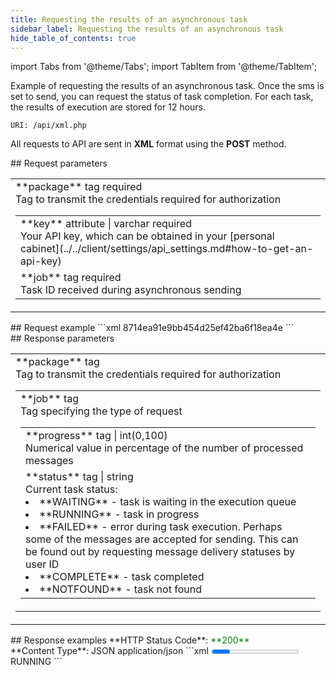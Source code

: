 ```yaml
---
title: Requesting the results of an asynchronous task
sidebar_label: Requesting the results of an asynchronous task
hide_table_of_contents: true
---
```


import Tabs from '@theme/Tabs';
import TabItem from '@theme/TabItem';

Example of requesting the results of an asynchronous task.
Once the sms is set to send, you can request the status of task completion. For each task, the results of execution are stored for 12 hours.

`URI: /api/xml.php`

All requests to API are sent in **XML** format using the <a class="green-text">**POST**</a> method.

<div class="post-wrap">
    <div class="post-item">
        <div class="item-content">
            <div class="request-parameters">
            ## Request parameters
            <table class="t1">
                <tbody>
                    <tr>
                        <td>
                            <a class="name">**package**</a>
                            <a class="type">tag</a>
                            <a class="required">required</a> <br/>
                            <a class="description">Tag to transmit the credentials required for authorization</a>
                            <table class="t2">
                            <tbody>
                                <tr>
                                    <td>
                                        <a class="attribute">**key**</a>
                                        <a class="type">attribute | varchar</a>
                                        <a class="required">required</a> <br/>
                                        <a class="description">Your API key, which can be obtained in your [personal cabinet](../../client/settings/api_settings.md#how-to-get-an-api-key)</a>
                                    </td>
                                </tr>
                                <tr>
                                    <td>
                                        <a class="name">**job**</a>
                                        <a class="type">tag</a>
                                        <a class="required">required</a> <br/>
                                        <a class="description">Task ID received during asynchronous sending</a>
                                    </td>
                                </tr>
                            </tbody>
                        </table>
                        </td>
                    </tr>
                </tbody>
            </table>
            </div>
        </div>
    </div>
    <div class="post-item">
        <div class="item-content">
            <div class="request-example">
                ## Request example
                ```xml
                <?xml version="1.0" encoding="utf-8" ?>
                <package key="bb56a4369eb19***cfec6d1776bd25">
                    <job>8714ea91e9bb454d25ef42ba6f18ea4e</job>
                </package>
                ```
            </div>
        </div>
    </div>
    <div class="post-item">
        <div class="item-content">
            <div class="response-parameters">
            ## Response parameters
            <table class="t1">
                <tbody>
                    <tr>
                        <td>
                            <a class="name">**package**</a>
                            <a class="type">tag</a> <br/>
                            <a class="description">Tag to transmit the credentials required for authorization</a>
                            <table class="t2">
                            <tbody>
                                <tr>
                                    <td>
                                        <a class="name">**job**</a>
                                        <a class="type">tag</a> <br/>
                                        <a class="description">Tag specifying the type of request</a>
                                        <table class="t2">
                                        <tbody>
                                            <tr>
                                                <td>
                                                    <a class="name">**progress**</a>
                                                    <a class="type">tag | int(0,100)</a> <br/>
                                                    <a class="description">Numerical value in percentage of the number of processed messages</a>
                                                </td>
                                            </tr>
                                            <tr>
                                                <td>
                                                    <a class="name">**status**</a>
                                                    <a class="type">tag | string</a> <br/>
                                                    <a class="description">Current task status: <lu><li>**WAITING** - task is waiting in the execution queue</li><li>**RUNNING** - task in progress</li><li>**FAILED** - error during task execution. Perhaps some of the messages are accepted for sending. This can be found out by requesting message delivery statuses by user ID </li><li>**COMPLETE** - task completed</li><li>**NOTFOUND** - task not found</li></lu></a>
                                                </td>
                                            </tr>
                                        </tbody>
                                    </table>
                                    </td>
                                </tr>
                            </tbody>
                        </table>
                        </td>
                    </tr>
                </tbody>
            </table>
            </div>
        </div>
    </div>
    <div class="post-item">
        <div class="item-content">
            <div class="response-example">
                ## Response examples
                <Tabs
                groupId="response-examples"
                defaultValue="successful"
                values={[
                    { label: 'Successful', value: 'successful', }
                ]}
                >
                <TabItem value="successful">
                **HTTP Status Code**: <font color="green">**200**</font> <br/> **Content Type**: JSON application/json
                ```xml
                <?xml version="1.0" encoding="utf-8" ?>
                <package>
                    <job>
                        <progress>50</progress>
                        <status>RUNNING</status>
                    </job>
                </package>
                ```
                </TabItem>
                </Tabs>
            </div>
        </div>
    </div>
</div>
